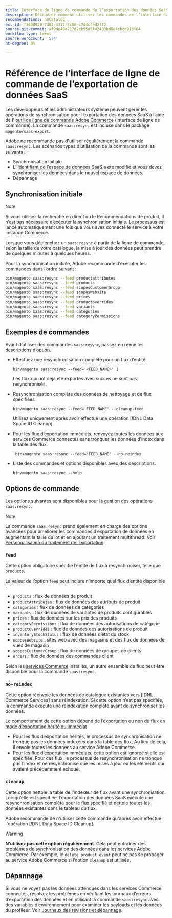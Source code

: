 ```yaml
---
title: Interface de ligne de commande de l’exportation des données SaaS
description: Découvrez comment utiliser les commandes de l’interface de ligne de commande pour gérer les flux et les processus pour les services SaaS  [!DNL data export extension]  d’Adobe Commerce.
recommendations: noCatalog
exl-id: f360d920-7d02-4317-8c56-c7d4c4ed2ff2
source-git-commit: af9de40a717d2cb55a5f42483bd0e4cbcd913f64
workflow-type: tm+mt
source-wordcount: '574'
ht-degree: 0%

---
```


# Référence de l’interface de ligne de commande de l’exportation de données SaaS

Les développeurs et les administrateurs système peuvent gérer les opérations de synchronisation pour l’exportation des données SaaS à l’aide de l’ [outil de ligne de commande Adobe Commerce](https://experienceleague.adobe.com/en/docs/commerce-operations/configuration-guide/cli/config-cli) (interface de ligne de commande). La commande `saas:resync` est incluse dans le package `magento/saas-export`.

Adobe ne recommande pas d&#39;utiliser régulièrement la commande `saas:resync`. Les scénarios types d’utilisation de la commande sont les suivants :

- Synchronisation initiale
- L’ [ identifiant de l’espace de données SaaS](https://experienceleague.adobe.com/en/docs/commerce-admin/config/services/saas) a été modifié et vous devez synchroniser les données dans le nouvel espace de données.
- Dépannage

## Synchronisation initiale

>[!NOTE]
>Si vous utilisez la recherche en direct ou le Recommendations de produit, il n’est pas nécessaire d’exécuter la synchronisation initiale. Le processus est lancé automatiquement une fois que vous avez connecté le service à votre instance Commerce.

Lorsque vous déclenchez un `saas:resync` à partir de la ligne de commande, selon la taille de votre catalogue, la mise à jour des données peut prendre de quelques minutes à quelques heures.

Pour la synchronisation initiale, Adobe recommande d’exécuter les commandes dans l’ordre suivant :

```bash
bin/magento saas:resync --feed productattributes
bin/magento saas:resync --feed products
bin/magento saas:resync --feed scopesCustomerGroup
bin/magento saas:resync --feed scopesWebsite
bin/magento saas:resync --feed prices
bin/magento saas:resync --feed productoverrides
bin/magento saas:resync --feed variants
bin/magento saas:resync --feed categories
bin/magento saas:resync --feed categoryPermissions
```

## Exemples de commandes

Avant d’utiliser des commandes `saas:resync`, passez en revue les [descriptions d’option](#command-options).

- Effectuez une resynchronisation complète pour un flux d’entité.

  ```
  bin/magento saas:resync --feed='<FEED_NAME>' 1
  ```

  Les flux qui ont déjà été exportés avec succès ne sont pas resynchronisés.

- Resynchronisation complète des données de nettoyage et de flux spécifiées

  ```
  bin/magento saas:resync --feed='FEED_NAME' --cleanup-feed
  ```

  Utilisez uniquement après avoir effectué une opération [!DNL Data Space ID Cleanup].

- Pour les flux d’exportation immédiats, renvoyez toutes les données aux services Commerce connectés sans tronquer les données d’index dans la table des flux.

  ```
   bin/magento saas:resync --feed='FEED_NAME' --no-reindex
  ```

- Liste des commandes et options disponibles avec des descriptions.

  ```
  bin/magento saas:resync --help
  ```

## Options de commande

Les options suivantes sont disponibles pour la gestion des opérations `saas:resync`.

>[!NOTE]
>
>La commande `saas:resync` prend également en charge des options avancées pour améliorer les commandes d’exportation de données en augmentant la taille du lot et en ajoutant un traitement multithread. Voir [Personnalisation du traitement de l’exportation](customize-export-processing.md).

### `feed`

Cette option obligatoire spécifie l’entité de flux à resynchroniser, telle que `products`.

La valeur de l’option `feed` peut inclure n’importe quel flux d’entité disponible :

- `products` : flux de données de produit
- `productAttributes` : flux de données des attributs de produit
- `categories` : flux de données de catégories
- `variants` : flux de données de variantes de produits configurables
- `prices` : flux de données sur les prix des produits
- `categoryPermissions` : flux de données des autorisations de catégorie
- `productOverrides` : flux de données des autorisations de produit
- `inventoryStockStatus` : flux de données d’état du stock
- `scopesWebsite` : sites web avec des magasins et des flux de données de vues de magasin
- `scopesCustomerGroup` : flux de données de groupes de clients
- `orders` : flux de données des commandes client

Selon les [services Commerce](../landing/saas.md) installés, un autre ensemble de flux peut être disponible pour la commande `saas:resync`.

### `no-reindex`

Cette option réenvoie les données de catalogue existantes vers [!DNL Commerce Services] sans réindexation. Si cette option n’est pas spécifiée, la commande exécute une réindexation complète avant de synchroniser les données.

Le comportement de cette option dépend de l’exportation ou non du flux en [mode d’exportation hérité ou immédiat](data-synchronization.md#synchronization-modes)

- Pour les flux d’exportation hérités, le processus de synchronisation ne tronque pas les données indexées dans la table des flux. Au lieu de cela, il envoie toutes les données au service Adobe Commerce.
- Pour les flux d’exportation immédiats, cette option est ignorée si elle est spécifiée. Pour ces flux, le processus de resynchronisation ne tronque pas l’index et ne resynchronise que les mises à jour ou les éléments qui avaient précédemment échoué.

### `cleanup`

Cette option nettoie la table de l’indexeur de flux avant une synchronisation. Lorsqu’elle est spécifiée, l’exportation des données SaaS exécute une resynchronisation complète pour le flux spécifié et nettoie toutes les données existantes dans le tableau du flux.

Adobe recommande de n&#39;utiliser cette commande qu&#39;après avoir effectué l&#39;opération [!DNL Data Space ID Cleanup].

>[!WARNING]
>
>**N’utilisez pas cette option régulièrement**. Cela peut entraîner des problèmes de synchronisation des données dans les services Adobe Commerce. Par exemple, le `delete product event` peut ne pas se propager au service Adobe Commerce si l’option `cleanup` est utilisée.

## Dépannage

Si vous ne voyez pas les données attendues dans les services Commerce connectés, résolvez les problèmes en vérifiant les journaux d’erreurs d’exportation des données et en utilisant la commande `saas:resync` avec des variables d’environnement pour examiner les payloads et les données du profileur. Voir [Journaux des révisions et dépannage](troubleshooting-logging.md).
